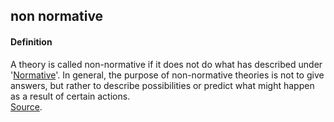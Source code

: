 ## non normative

<h4>Definition</h4><p>A theory is called non-normative if it does not do what has described under &#39;<a href="normative">Normative</a>&#39;. In general, the purpose of non-normative theories is not to give answers, but rather to describe possibilities or predict what might happen as a result of certain actions.<br><a href="https://www.quora.com/What-is-the-difference-between-normative-and-non-normative?share=1">Source</a>.</p>

